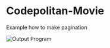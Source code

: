 # Codepolitan-Movie
Example how to make pagination 

![Output Program](https://i.imgur.com/XYnvNFp.png)
